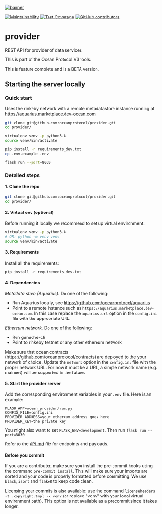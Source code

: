 <!--
Copyright 2021 Ocean Protocol Foundation
SPDX-License-Identifier: Apache-2.0
-->
[![banner](https://raw.githubusercontent.com/oceanprotocol/art/master/github/repo-banner%402x.png)](https://oceanprotocol.com)

[![Maintainability](https://api.codeclimate.com/v1/badges/6f5987cfdd2fd265047b/maintainability)](https://codeclimate.com/github/oceanprotocol/provider/maintainability)
[![Test Coverage](https://api.codeclimate.com/v1/badges/6f5987cfdd2fd265047b/test_coverage)](https://codeclimate.com/github/oceanprotocol/provider/test_coverage)
[![GitHub contributors](https://img.shields.io/github/contributors/oceanprotocol/provider.svg)](https://github.com/oceanprotocol/provider/graphs/contributors)

# provider
REST API for provider of data services

This is part of the Ocean Protocol V3 tools.

This is feature complete and is a BETA version.

## Starting the server locally

### Quick start
Uses the rinkeby network with a remote metadatastore instance running at https://aquarius.marketplace.dev-ocean.com

```bash
git clone git@github.com:oceanprotocol/provider.git
cd provider/

virtualenv venv -p python3.8
source venv/bin/activate

pip install -r requirements_dev.txt
cp .env.example .env

flask run --port=8030

```

### Detailed steps

#### 1. Clone the repo
```bash
git clone git@github.com:oceanprotocol/provider.git
cd provider/
```

#### 2. Virtual env (optional)
Before running it locally we recommend to set up virtual environment:

```bash
virtualenv venv -p python3.8
# OR: python -m venv venv
source venv/bin/activate
```

#### 3. Requirements

Install all the requirements:

```
pip install -r requirements_dev.txt
```

#### 4. Dependencies

*Metadata store (Aquarius).* Do one of the following:
* Run Aquarius locally, see https://github.com/oceanprotocol/aquarius
* Point to a remote instance such as `https://aquarius.marketplace.dev-ocean.com`.
In this case replace the `aquarius.url` option in the `config.ini` file with the appropriate URL.


*Ethereum network.* Do one of the following:
* Run ganache-cli
* Point to rinkeby testnet or any other ethereum network

Make sure that ocean contracts (https://github.com/oceanprotocol/contracts) are deployed to the your network of choice.
Update the `network` option in the `config.ini` file with the proper network URL. For now it must be a URL, a simple network name (e.g. mainnet) will be supported in the future.

#### 5. Start the provider server
Add the corresponding environment variables in your `.env` file. Here is an example:

```
FLASK_APP=ocean_provider/run.py
CONFIG_FILE=config.ini
PROVIDER_ADDRESS=your ethereum address goes here
PROVIDER_KEY=the private key
```

You might also want to set `FLASK_ENV=development`. Then run ```flask run --port=8030```

Refer to the [API.md](API.md) file for endpoints and payloads.

#### Before you commit
If you are a contributor, make sure you install the pre-commit hooks using the command `pre-commit install`. This will make sure your imports are sorted and your code is properly formatted before committing. We use `black`, `isort` and `flake8` to keep code clean.

Licensing your commits is also available: use the command `licenseheaders -t .copyright.tmpl -x venv` (or replace "venv" with your local virtual environment path). This option is not available as a precommit since it takes longer.

